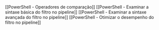 [[PowerShell - Operadores de comparação]]
[[PowerShell - Examinar a sintaxe básica do filtro no pipeline]]
[[PowerShell - Examinar a sintaxe avançada do filtro no pipeline]]
[[PowerShell - Otimizar o desempenho do filtro no pipeline]]